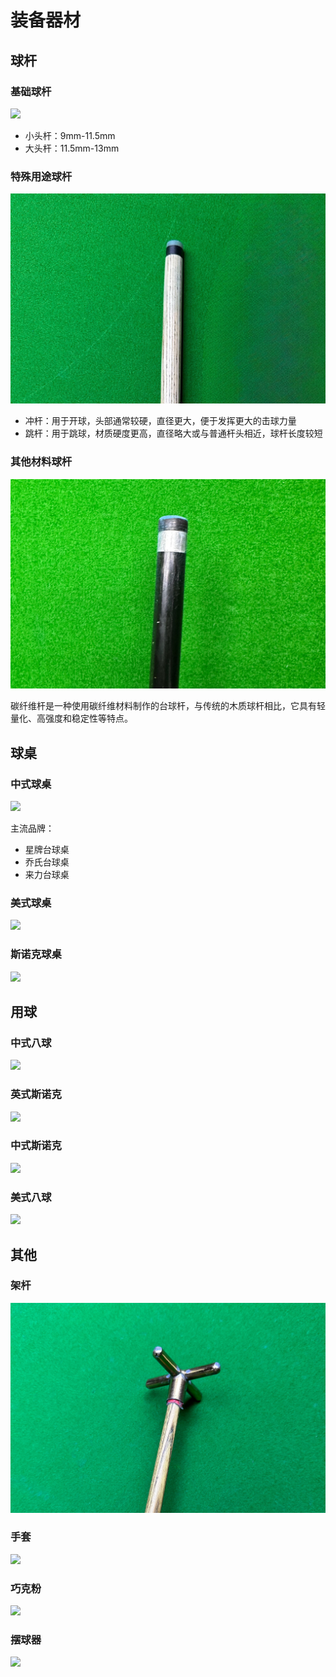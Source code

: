 # 装备器材

## 球杆

### 基础球杆

![](./img/cue_1.jpg)

- 小头杆：9mm-11.5mm
- 大头杆：11.5mm-13mm

### 特殊用途球杆

![](./img/cue_2.jpg)

- 冲杆：用于开球，头部通常较硬，直径更大，便于发挥更大的击球力量
- 跳杆：用于跳球，材质硬度更高，直径略大或与普通杆头相近，球杆长度较短

### 其他材料球杆

![](./img/cue_3.jpg)

碳纤维杆是一种使用碳纤维材料制作的台球杆，与传统的木质球杆相比，它具有轻量化、高强度和稳定性等特点。

## 球桌

### 中式球桌

![](./img/chinese_table.jpg)

主流品牌：

- 星牌台球桌
- 乔氏台球桌
- 来力台球桌

### 美式球桌

![](./img/american_table.jpg)

### 斯诺克球桌

![](./img/snooker_table.jpg)

## 用球

### 中式八球

![](./img/chinese_8-ball.jpg)

### 英式斯诺克

![](./img/snooker_147.jpg)

### 中式斯诺克

![](./img/snooker_107.jpg)

### 美式八球

![](./img/american_8-ball.jpg)

## 其他

### 架杆

![](./img/pole.jpg)

### 手套

![](./img/glove.jpg)

### 巧克粉

![](./img/chalk.jpg)

### 摆球器

![](./img/rack.jpg)